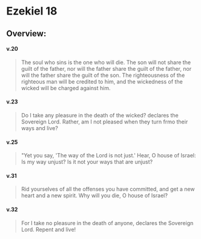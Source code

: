 # Ezekiel 18

## Overview:


#### v.20
>The soul who sins is the one who will die. The son will not share the guilt of the father, nor will the father share the guilt of the father, nor will the father share the guilt of the son. The righteousness of the righteous man will be credited to him, and the wickedness of the wicked will be charged against him.

#### v.23
>Do I take any pleasure in the death of the wicked? declares the Sovereign Lord. Rather, am I not pleased when they turn frmo their ways and live?

#### v.25
>"Yet you say, 'The way of the Lord is not just.' Hear, O house of Israel: Is my way unjust? Is it not your ways that are unjust?

#### v.31
>Rid yourselves of all the offenses you have committed, and get a new heart and a new spirit. Why will you die, O house of Israel?

#### v.32
>For I take no pleasure in the death of anyone, declares the Sovereign Lord. Repent and live!

